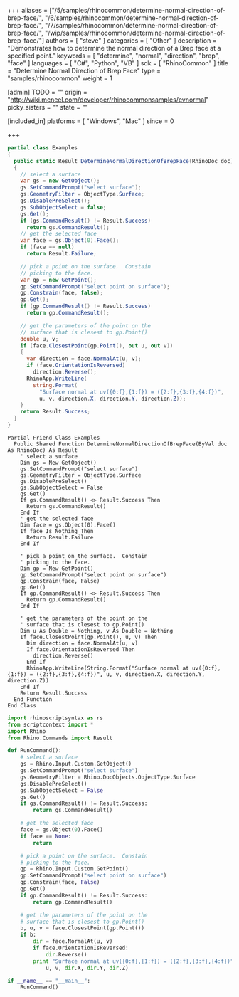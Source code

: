 +++
aliases = ["/5/samples/rhinocommon/determine-normal-direction-of-brep-face/", "/6/samples/rhinocommon/determine-normal-direction-of-brep-face/", "/7/samples/rhinocommon/determine-normal-direction-of-brep-face/", "/wip/samples/rhinocommon/determine-normal-direction-of-brep-face/"]
authors = [ "steve" ]
categories = [ "Other" ]
description = "Demonstrates how to determine the normal direction of a Brep face at a specified point."
keywords = [ "determine", "normal", "direction", "brep", "face" ]
languages = [ "C#", "Python", "VB" ]
sdk = [ "RhinoCommon" ]
title = "Determine Normal Direction of Brep Face"
type = "samples/rhinocommon"
weight = 1

[admin]
TODO = ""
origin = "http://wiki.mcneel.com/developer/rhinocommonsamples/evnormal"
picky_sisters = ""
state = ""

[included_in]
platforms = [ "Windows", "Mac" ]
since = 0

+++

<div class="codetab-content" id="cs">

```cs
partial class Examples
{
  public static Result DetermineNormalDirectionOfBrepFace(RhinoDoc doc)
  {
    // select a surface
    var gs = new GetObject();
    gs.SetCommandPrompt("select surface");
    gs.GeometryFilter = ObjectType.Surface;
    gs.DisablePreSelect();
    gs.SubObjectSelect = false;
    gs.Get();
    if (gs.CommandResult() != Result.Success)
      return gs.CommandResult();
    // get the selected face
    var face = gs.Object(0).Face();
    if (face == null)
      return Result.Failure;

    // pick a point on the surface.  Constain
    // picking to the face.
    var gp = new GetPoint();
    gp.SetCommandPrompt("select point on surface");
    gp.Constrain(face, false);
    gp.Get();
    if (gp.CommandResult() != Result.Success)
      return gp.CommandResult();

    // get the parameters of the point on the
    // surface that is clesest to gp.Point()
    double u, v;
    if (face.ClosestPoint(gp.Point(), out u, out v))
    {
      var direction = face.NormalAt(u, v);
      if (face.OrientationIsReversed)
        direction.Reverse();
      RhinoApp.WriteLine(
        string.Format(
          "Surface normal at uv({0:f},{1:f}) = ({2:f},{3:f},{4:f})",
          u, v, direction.X, direction.Y, direction.Z));
    }
    return Result.Success;
  }
}
```

</div>


<div class="codetab-content" id="vb">

```vbnet
Partial Friend Class Examples
  Public Shared Function DetermineNormalDirectionOfBrepFace(ByVal doc As RhinoDoc) As Result
	' select a surface
	Dim gs = New GetObject()
	gs.SetCommandPrompt("select surface")
	gs.GeometryFilter = ObjectType.Surface
	gs.DisablePreSelect()
	gs.SubObjectSelect = False
	gs.Get()
	If gs.CommandResult() <> Result.Success Then
	  Return gs.CommandResult()
	End If
	' get the selected face
	Dim face = gs.Object(0).Face()
	If face Is Nothing Then
	  Return Result.Failure
	End If

	' pick a point on the surface.  Constain
	' picking to the face.
	Dim gp = New GetPoint()
	gp.SetCommandPrompt("select point on surface")
	gp.Constrain(face, False)
	gp.Get()
	If gp.CommandResult() <> Result.Success Then
	  Return gp.CommandResult()
	End If

	' get the parameters of the point on the
	' surface that is clesest to gp.Point()
	Dim u As Double = Nothing, v As Double = Nothing
	If face.ClosestPoint(gp.Point(), u, v) Then
	  Dim direction = face.NormalAt(u, v)
	  If face.OrientationIsReversed Then
		direction.Reverse()
	  End If
	  RhinoApp.WriteLine(String.Format("Surface normal at uv({0:f},{1:f}) = ({2:f},{3:f},{4:f})", u, v, direction.X, direction.Y, direction.Z))
	End If
	Return Result.Success
  End Function
End Class
```

</div>


<div class="codetab-content" id="py">

```python
import rhinoscriptsyntax as rs
from scriptcontext import *
import Rhino
from Rhino.Commands import Result

def RunCommand():
    # select a surface
    gs = Rhino.Input.Custom.GetObject()
    gs.SetCommandPrompt("select surface")
    gs.GeometryFilter = Rhino.DocObjects.ObjectType.Surface
    gs.DisablePreSelect()
    gs.SubObjectSelect = False
    gs.Get()
    if gs.CommandResult() != Result.Success:
        return gs.CommandResult()

    # get the selected face
    face = gs.Object(0).Face()
    if face == None:
        return

    # pick a point on the surface.  Constain
    # picking to the face.
    gp = Rhino.Input.Custom.GetPoint()
    gp.SetCommandPrompt("select point on surface")
    gp.Constrain(face, False)
    gp.Get()
    if gp.CommandResult() != Result.Success:
        return gp.CommandResult()

    # get the parameters of the point on the
    # surface that is clesest to gp.Point()
    b, u, v = face.ClosestPoint(gp.Point())
    if b:
        dir = face.NormalAt(u, v)
        if face.OrientationIsReversed:
            dir.Reverse()
        print "Surface normal at uv({0:f},{1:f}) = ({2:f},{3:f},{4:f})".format(
            u, v, dir.X, dir.Y, dir.Z)

if __name__ == "__main__":
    RunCommand()
```

</div>
